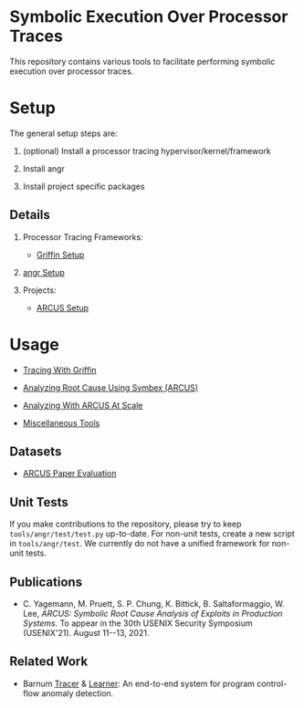 Symbolic Execution Over Processor Traces
========================================

This repository contains various tools to facilitate performing symbolic execution over processor traces.

# Setup

The general setup steps are:

1. (optional) Install a processor tracing hypervisor/kernel/framework

2. Install angr

3. Install project specific packages

## Details

1. Processor Tracing Frameworks:

    * [Griffin Setup](docs/griffin-setup.md)

2. [angr Setup](docs/angr-setup.md)

3. Projects:

    * [ARCUS Setup](docs/arcus-setup.md)

# Usage

* [Tracing With Griffin](docs/griffin-tracing.md)

* [Analyzing Root Cause Using Symbex (ARCUS)](docs/arcus.md)

* [Analyzing With ARCUS At Scale](docs/scaling-arcus.md)

* [Miscellaneous Tools](docs/misc-tools.md)

## Datasets

* [ARCUS Paper Evaluation](https://super.gtisc.gatech.edu/arcus-dataset-public.tgz)

## Unit Tests

If you make contributions to the repository, please try to keep `tools/angr/test/test.py` up-to-date. For non-unit tests,
create a new script in `tools/angr/test`. We currently do not have a unified framework for non-unit tests.

## Publications

* C. Yagemann, M. Pruett, S. P. Chung, K. Bittick, B. Saltaformaggio, W. Lee, *ARCUS: Symbolic Root Cause Analysis of Exploits
in Production Systems.* To appear in the 30th USENIX Security Symposium (USENIX'21). August 11--13, 2021.

## Related Work

* Barnum [Tracer](https://github.com/carter-yagemann/barnum-tracer) & [Learner](https://github.com/carter-yagemann/barnum-learner):
An end-to-end system for program control-flow anomaly detection.
